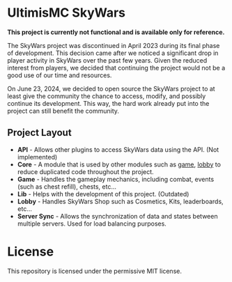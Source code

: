 # UltimisMC SkyWars
**This project is currently not functional and is available only for reference.**

The SkyWars project was discontinued in April 2023 during its final phase of development. This decision came after we noticed a significant drop in player activity in SkyWars over the past few years. Given the reduced interest from players, we decided that continuing the project would not be a good use of our time and resources.

On June 23, 2024, we decided to open source the SkyWars project to at least give the community the chance to access, modify, and possibly continue its development. This way, the hard work already put into the project can still benefit the community.

## Project Layout
- **API** - Allows other plugins to access SkyWars data using the API. (Not implemented)
- **Core** - A module that is used by other modules such as [game](game), [lobby](lobby) to reduce duplicated code throughout the project.
- **Game** - Handles the gameplay mechanics, including combat, events (such as chest refill), chests, etc...
- **Lib** - Helps with the development of this project. (Outdated)
- **Lobby** - Handles SkyWars Shop such as Cosmetics, Kits, leaderboards, etc...
- **Server Sync** - Allows the synchronization of data and states between multiple servers. Used for load balancing purposes.

# License
This repository is licensed under the permissive MIT license.

